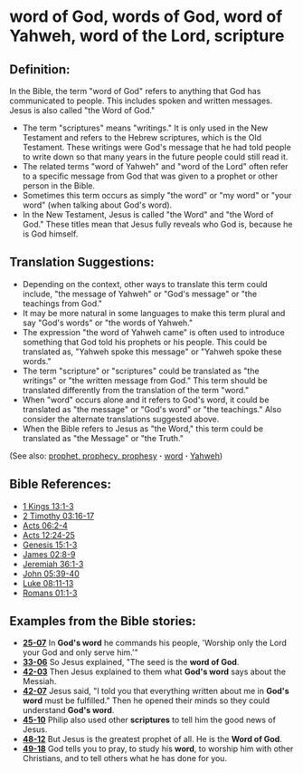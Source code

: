 # word of God, words of God, word of Yahweh, word of the Lord, scripture #

## Definition: ##

In the Bible, the term "word of God" refers to anything that God has communicated to people. This includes spoken and written messages. Jesus is also called "the Word of God."

* The term "scriptures" means "writings." It is only used in the New Testament and refers to the Hebrew scriptures, which is the Old Testament. These writings were God's message that he had told people to write down so that many years in the future people could still read it. 
* The related terms "word of Yahweh" and "word of the Lord" often refer to a specific message from God that was given to a prophet or other person in the Bible.
* Sometimes this term occurs as simply "the word" or "my word" or "your word" (when talking about God's word).
* In the New Testament, Jesus is called "the Word" and "the Word of God." These titles mean that Jesus fully reveals who God is, because he is God himself.

## Translation Suggestions: ##

* Depending on the context, other ways to translate this term could include, "the message of Yahweh" or "God's message" or "the teachings from God."
* It may be more natural in some languages to make this term plural and say "God's words" or "the words of Yahweh."
* The expression "the word of Yahweh came" is often used to introduce something that God told his prophets or his people. This could be translated as, "Yahweh spoke this message" or "Yahweh spoke these words."
* The term "scripture" or "scriptures" could be translated as "the writings" or "the written message from God." This term should be translated differently from the translation of the term "word."
* When "word" occurs alone and it refers to God's word, it could be translated as "the message" or "God's word" or "the teachings." Also consider the alternate translations suggested above.
* When the Bible refers to Jesus as "the Word," this term could be translated as "the Message" or "the Truth."

(See also: [prophet, prophecy, prophesy](../kt/prophet.md) **·** [word](../kt/word.md) **·** [Yahweh](../kt/yahweh.md))

## Bible References: ##

* [1 Kings 13:1-3](https://door43.org/en/bible/notes/1ki/13/01)
* [2 Timothy 03:16-17](https://door43.org/en/bible/notes/2ti/03/16)
* [Acts 06:2-4](https://door43.org/en/bible/notes/act/06/02)
* [Acts 12:24-25](https://door43.org/en/bible/notes/act/12/24)
* [Genesis 15:1-3](https://door43.org/en/bible/notes/gen/15/01)
* [James 02:8-9](https://door43.org/en/bible/notes/jas/02/08)
* [Jeremiah 36:1-3](https://door43.org/en/bible/notes/jer/36/01)
* [John 05:39-40](https://door43.org/en/bible/notes/jhn/05/39)
* [Luke 08:11-13](https://door43.org/en/bible/notes/luk/08/11)
* [Romans 01:1-3](https://door43.org/en/bible/notes/rom/01/01)

## Examples from the Bible stories: ##

* __[25-07](https://door43.org/en/obs/notes/frames/25-07)__ In __God's word__  he commands his people, 'Worship only the Lord your God and only serve him.'"
* __[33-06](https://door43.org/en/obs/notes/frames/33-06)__ So Jesus explained, "The seed is the __word of God__.
* __[42-03](https://door43.org/en/obs/notes/frames/42-03)__ Then Jesus explained to them what __God's word__  says about the Messiah.
* __[42-07](https://door43.org/en/obs/notes/frames/42-07)__ Jesus said, "I told you that everything written about me in __God's word__  must be fulfilled." Then he opened their minds so they could understand __God's word__.
* __[45-10](https://door43.org/en/obs/notes/frames/45-10)__ Philip also used other __scriptures__  to tell him the good news of Jesus.
* __[48-12](https://door43.org/en/obs/notes/frames/48-12)__ But Jesus is the greatest prophet of all. He is the __Word of God__.
* __[49-18](https://door43.org/en/obs/notes/frames/49-18)__ God tells you to pray, to study his __word__, to worship him with other Christians, and to tell others what he has done for you.


